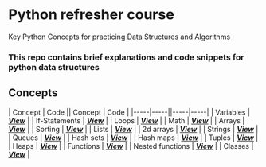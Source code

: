 # Python refresher course

Key Python Concepts for practicing Data Structures and Algorithms

### This repo contains brief explanations and code snippets for python data structures

## Concepts
| Concept | Code || Concept | Code |
|-----|-----||-----|-----|
| Variables | [***View***](./variables/) |
| If-Statements | [***View***](./if-statements/) |
| Loops | [***View***](./loops/) |
| Math | [***View***](./math/) |
| Arrays | [***View***](./arrays/) |
| Sorting | [***View***](./sorting/) |
| Lists | [***View***](./lists/) |
| 2d arrays | [***View***](./2d-arrays/) |
| Strings | [***View***](./strings/) |
| Queues | [***View***](./queues/) |
| Hash sets | [***View***](./hash-maps/) |
| Hash maps | [***View***](./has-maps/) |
| Tuples | [***View***](./tuples/) |
| Heaps | [***View***](./heaps/) |
| Functions | [***View***](./functions/) |
| Nested functions | [***View***](./nested-functions/) |
| Classes | [***View***](./classes/) |

